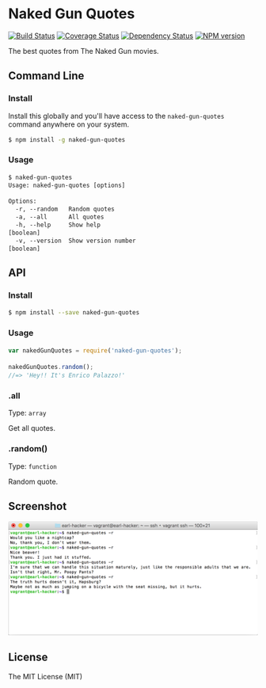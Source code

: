 Naked Gun Quotes
================

[![Build Status][travis-image]][travis-url]
[![Coverage Status][coveralls-image]][coveralls-url]
[![Dependency Status][gemnasium-image]][gemnasium-url]
[![NPM version][npm-image]][npm-url]

The best quotes from The Naked Gun movies.

Command Line
------------

### Install

Install this globally and you'll have access to the `naked-gun-quotes` command
anywhere on your system.

```bash
$ npm install -g naked-gun-quotes
```

### Usage

```console
$ naked-gun-quotes
Usage: naked-gun-quotes [options]

Options:
  -r, --random   Random quotes
  -a, --all      All quotes
  -h, --help     Show help                                             [boolean]
  -v, --version  Show version number                                   [boolean]
```

API
---

### Install

```bash
$ npm install --save naked-gun-quotes
```

### Usage

```javascript
var nakedGunQuotes = require('naked-gun-quotes');

nakedGunQuotes.random();
//=> 'Hey!! It's Enrico Palazzo!'
```

### .all

Type: `array`

Get all quotes.

### .random()

Type: `function`

Random quote.

Screenshot
----------

![command line screenshot](https://raw.githubusercontent.com/earl-hacker/naked-gun-quotes/master/docs/screenshot.png)

License
-------

The MIT License (MIT)

[npm-image]: https://img.shields.io/npm/v/naked-gun-quotes.svg
[npm-url]: https://www.npmjs.com/package/naked-gun-quotes
[travis-image]: https://travis-ci.org/earl-hacker/naked-gun-quotes.svg?branch=master
[travis-url]: https://travis-ci.org/earl-hacker/naked-gun-quotes
[coveralls-image]: https://coveralls.io/repos/github/earl-hacker/naked-gun-quotes/badge.svg
[coveralls-url]: https://coveralls.io/github/earl-hacker/naked-gun-quotes
[gemnasium-image]: https://gemnasium.com/badges/github.com/earl-hacker/naked-gun-quotes.svg
[gemnasium-url]: https://gemnasium.com/github.com/earl-hacker/naked-gun-quotes
